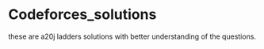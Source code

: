 # Codeforces_solutions
these are a20j ladders solutions with better understanding of the questions.

